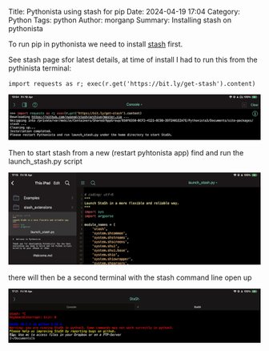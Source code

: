 Title: Pythonista using stash for pip
Date: 2024-04-19 17:04
Category: Python
Tags: python
Author: morganp
Summary: Installing stash on pythonista

To run pip in pythonista we need to install [stash][1] first.

[1]: https://github.com/ywangd/stash

See stash page sfor latest details, at time of install I had to run this from the pythinista terminal:

    import requests as r; exec(r.get('https://bit.ly/get-stash').content)

![installing stash](img/install_stash.png "Installing Stash")


Then to start stash from a new (restart pyhtonista app) find and run the launch_stash.py script

![start stash](img/launch_stash.png "Starting Stash")

there will then be a second terminal with the stash command line open up

![running stash](img/running_stash.png "Running Stash")

